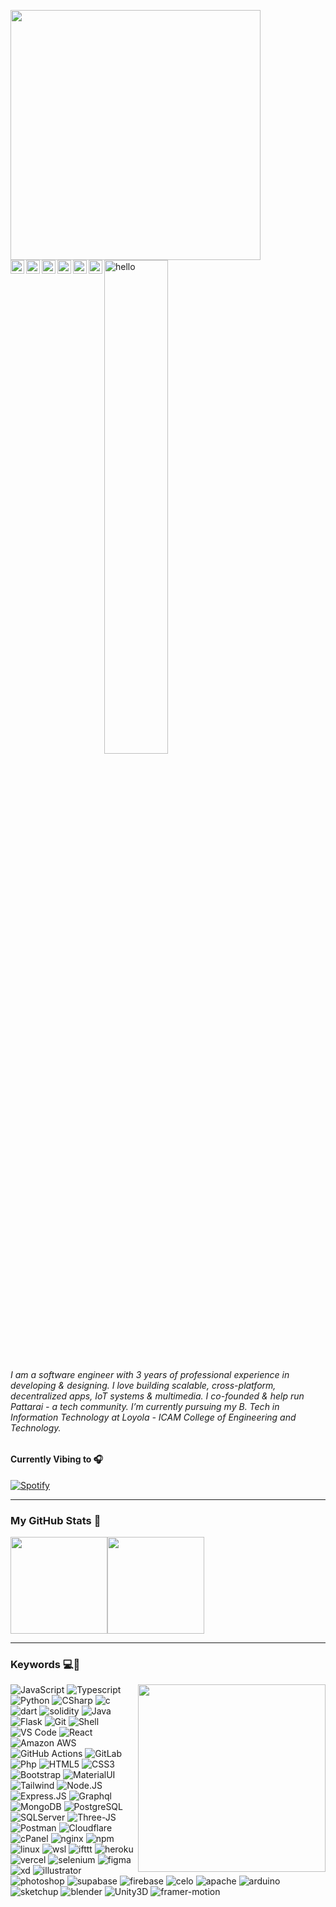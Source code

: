 <a href="https://fabianferno.com/"><img src="https://user-images.githubusercontent.com/57835412/140383106-67f3554b-86df-42b4-aa26-82840835db27.gif" align="left" height="400" /></a>

<img src="https://user-images.githubusercontent.com/57835412/150765857-4d822697-4810-4761-acdf-c19ee0748dcb.gif" width="45%" href="https://fabianferno.wordpress.com/" alt="hello">

<a href="https://discord.com/channels/@me/299152387728343043">
  <img align="left" alt="Fabian's Discord" width="22px" src="https://raw.githubusercontent.com/peterthehan/peterthehan/master/assets/discord.svg" />
</a>
<a href="https://twitter.com/fabianferno">
  <img align="left" alt="Fabian Ferno | Twitter" width="22px" src="https://raw.githubusercontent.com/peterthehan/peterthehan/master/assets/twitter.svg" />
</a>
<a href="https://www.linkedin.com/in/fabianferno/">
  <img align="left" alt="Fabian Ferno's LinkedIn" width="22px" src="https://raw.githubusercontent.com/peterthehan/peterthehan/master/assets/linkedin.svg" />
</a>
<a href="https://www.instagram.com/super.skywalker/">
  <img align="left" alt="Fabian's Instagram" width="22px" src="https://user-images.githubusercontent.com/57835412/153722208-5cc3550e-209d-439f-ab75-b16f6d8b94bb.png" />
</a>
<a href="https://dev.to/fabianferno">
  <img align="left" alt="Fabian's DevTo" width="22px" src="https://d2fltix0v2e0sb.cloudfront.net/dev-rainbow.svg" />
</a> 
<a href="https://open.spotify.com/user/pqfnzbkmew1e4y9o5r0uy83p6">
  <img align="left" alt="Fabian's Spotify" width="22px" src="https://raw.githubusercontent.com/peterthehan/peterthehan/master/assets/spotify.svg" />
</a> 


<br/>

######  I am a software engineer with 3 years of professional experience in developing & designing. I love building scalable, cross-platform, decentralized apps, IoT systems & multimedia. I co-founded & help run Pattarai - a tech community. I’m currently pursuing my B. Tech in Information Technology at Loyola - ICAM College of Engineering and Technology. 


#### Currently Vibing to 🎧️

[![Spotify](https://skywalker-utilities.vercel.app/api/spotify)](https://open.spotify.com/user/pqfnzbkmew1e4y9o5r0uy83p6)

-----

### My GitHub Stats 🚀

<p style="display:flex;" align="left">
    <img src="http://github-readme-streak-stats.herokuapp.com?user=fabianferno&theme=blux&&background=0d1117&border=444" height="155">
    <img src="https://github-readme-stats.vercel.app/api?username=fabianferno&show_icons=true&title_color=018596&icon_color=00E1F7FF&bg_color=0d1117&text_color=FFF&border_color=444&count_private=true" height="155">
</p>

----- 

### Keywords 💻🌱
<a href="https://fabianferno.com/">
    <img src="https://c.tenor.com/8PDB3JNNq98AAAAC/silicon-valley.gif" align="right" height="300" />
</a>

 ![JavaScript](https://img.shields.io/badge/-JavaScript-black?style=plastic&logo=javascript)
 ![Typescript](https://img.shields.io/badge/-Typescript-black?style=plastic&logo=typescript)
 ![Python](https://img.shields.io/badge/-Python-black?style=plastic&logo=Python)
 ![CSharp](https://img.shields.io/badge/-CSharp-black?style=plastic&logo=CSharp)
 ![c](https://img.shields.io/badge/-c-black?style=plastic&logo=c)
 ![dart](https://img.shields.io/badge/-dart-black?style=plastic&logo=dart)
 ![solidity](https://img.shields.io/badge/-solidity-black?style=plastic&logo=solidity)
 ![Java](https://img.shields.io/badge/-java-black?style=plastic&logo=java)
 ![Flask](https://img.shields.io/badge/-Flask-black?style=plastic&logo=Flask)
 ![Git](https://img.shields.io/badge/-Git-black?style=plastic&logo=git)
 ![Shell](https://img.shields.io/badge/-Shell-black?style=plastic&logo=Shell)
 ![VS Code](https://img.shields.io/badge/-VS%20Code-black?style=plastic&logo=visual-studio-code) 
 ![React](https://img.shields.io/badge/-React-black?style=plastic&logo=react)
 ![Amazon AWS](https://img.shields.io/badge/Amazon%20AWS-black?style=plastic&logo=amazon-aws)
 ![GitHub Actions](https://img.shields.io/badge/-GitHubActions-black?style=plastic&logo=github-actions)
 ![GitLab](https://img.shields.io/badge/-GitLab-black?style=plastic&logo=gitlab)
 ![Php](https://img.shields.io/badge/-php-black?style=plastic&logo=php)
 ![HTML5](https://img.shields.io/badge/-HTML5-black?style=plastic&logo=html5&logoColor=white)
 ![CSS3](https://img.shields.io/badge/-CSS3-black?style=plastic&logo=css3)
 ![Bootstrap](https://img.shields.io/badge/-Bootstrap-black?style=plastic&logo=bootstrap)
 ![MaterialUI](https://img.shields.io/badge/-MatrialUI-black?style=plastic&logo=material-UI)
 ![Tailwind](https://img.shields.io/badge/-Tailwind-black?style=plastic&logo=tailwind)
 ![Node.JS](https://img.shields.io/badge/-Node.JS-black?style=plastic&logo=Node.js)
 ![Express.JS](https://img.shields.io/badge/-Express.JS-black?style=plastic&logo=Express.JS)
 ![Graphql](https://img.shields.io/badge/-Graphql-black?style=plastic&logo=Graphql)
 ![MongoDB](https://img.shields.io/badge/-MongoDB-black?style=plastic&logo=mongodb)
 ![PostgreSQL](https://img.shields.io/badge/-PostgreSQL-black?style=plastic&logo=postgresql)
 ![SQLServer](https://img.shields.io/badge/-SQLServer-black?style=plastic&logo=SQLServer)
 ![Three-JS](https://img.shields.io/badge/-ThreeJS-black?style=plastic&logo=Three-JS)
 ![Postman](https://img.shields.io/badge/-Postman-black?style=plastic&logo=Postman)
 ![Cloudflare](https://img.shields.io/badge/-Cloudflare-black?style=plastic&logo=Cloudflare)
 ![cPanel](https://img.shields.io/badge/-cPanel-black?style=plastic&logo=cPanel)
 ![nginx](https://img.shields.io/badge/-nginx-black?style=plastic&logo=nginx)
 ![npm](https://img.shields.io/badge/-npm-black?style=plastic&logo=npm)
 ![linux](https://img.shields.io/badge/-linux-black?style=plastic&logo=linux)
 ![wsl](https://img.shields.io/badge/-wsl-black?style=plastic&logo=wsl)
 ![ifttt](https://img.shields.io/badge/-ifttt-black?style=plastic&logo=ifttt)
 ![heroku](https://img.shields.io/badge/-heroku-black?style=plastic&logo=heroku)
 ![vercel](https://img.shields.io/badge/-vercel-black?style=plastic&logo=vercel)
 ![selenium](https://img.shields.io/badge/-selenium-black?style=plastic&logo=selenium)
 ![figma](https://img.shields.io/badge/-figma-black?style=plastic&logo=figma)
 ![xd](https://img.shields.io/badge/-xd-black?style=plastic&logo=xd) 
 ![illustrator](https://img.shields.io/badge/-illustrator-black?style=plastic&logo=illustrator) 
 ![photoshop](https://img.shields.io/badge/-photoshop-black?style=plastic&logo=photoshop) 
 ![supabase](https://img.shields.io/badge/-supabase-black?style=plastic&logo=supabase) 
 ![firebase](https://img.shields.io/badge/-firebase-black?style=plastic&logo=firebase) 
 ![celo](https://img.shields.io/badge/-celo-black?style=plastic&logo=celo) 
 ![apache](https://img.shields.io/badge/-apache-black?style=plastic&logo=apache) 
 ![arduino](https://img.shields.io/badge/-arduino-black?style=plastic&logo=arduino) 
 ![sketchup](https://img.shields.io/badge/-sketchup-black?style=plastic&logo=sketchup) 
 ![blender](https://img.shields.io/badge/-blender-black?style=plastic&logo=blender)
 ![Unity3D](https://img.shields.io/badge/-Unity3D-black?style=plastic&logo=Unity3D)
 ![framer-motion](https://img.shields.io/badge/-framermotion-black?style=plastic&logo=FramerMotion)
 
